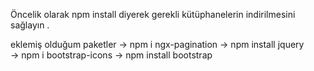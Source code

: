 

Öncelik olarak npm install diyerek gerekli kütüphanelerin indirilmesini sağlayın . 

eklemiş olduğum paketler ->  npm i ngx-pagination
                          ->  npm install jquery  
                            ->  npm i bootstrap-icons
                              -> npm install bootstrap 
